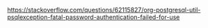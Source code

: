 https://stackoverflow.com/questions/62115827/org-postgresql-util-psqlexception-fatal-password-authentication-failed-for-use